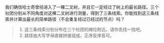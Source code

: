 我们确信哈士奇曾经进入了一棵二叉树，并且它一定经过了树上的最长路径。三个社团分别从不同角度对这棵二叉树进行测量，得到了三条线索。你能找到这三条线索并计算出最长的简单路径（不会重复经过已经过的节点）吗？

> 1. 这三条线索分别分布在三个社团的摊位附近。请你去找一找吧。
> 2. 路径由大写字母直接拼接组成，正序反序皆可。